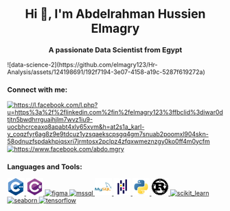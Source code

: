 <h1 align="center">Hi 👋, I'm Abdelrahman Hussien Elmagry</h1>
<h3 align="center">A passionate Data Scientist from Egypt</h3>
![data-science-2](https://github.com/elmagry123/Hr-Analysis/assets/124198691/192f7194-3e07-4158-a19c-5287f619272a)



<h3 align="left">Connect with me:</h3>
<p align="left">
<a href="https://linkedin.com/in/https://l.facebook.com/l.php?u=https%3a%2f%2flinkedin.com%2fin%2felmagry123%3ffbclid%3diwar0dtjtn5bwdhrrguaihjlm7wvz1iu9-uocbhcrceaxq8apabt4xly65xvm&h=at2s1a_karl-y_coqzfyr6ag8z9e9tdcuz1yzsqaekscpsgq4gm7snuab2poomxl904skn-58odnuzfspdakhpiqsxri7jrmtosx2pclpz4zfqxwmeznzgy0ko0ff4m0ycfm" target="blank"><img align="center" src="https://raw.githubusercontent.com/rahuldkjain/github-profile-readme-generator/master/src/images/icons/Social/linked-in-alt.svg" alt="https://l.facebook.com/l.php?u=https%3a%2f%2flinkedin.com%2fin%2felmagry123%3ffbclid%3diwar0dtjtn5bwdhrrguaihjlm7wvz1iu9-uocbhcrceaxq8apabt4xly65xvm&h=at2s1a_karl-y_coqzfyr6ag8z9e9tdcuz1yzsqaekscpsgq4gm7snuab2poomxl904skn-58odnuzfspdakhpiqsxri7jrmtosx2pclpz4zfqxwmeznzgy0ko0ff4m0ycfm" height="30" width="40" /></a>
<a href="https://fb.com/https://www.facebook.com/abdo.mgry" target="blank"><img align="center" src="https://raw.githubusercontent.com/rahuldkjain/github-profile-readme-generator/master/src/images/icons/Social/facebook.svg" alt="https://www.facebook.com/abdo.mgry" height="30" width="40" /></a>
</p>

<h3 align="left">Languages and Tools:</h3>
<p align="left"> <a href="https://www.w3schools.com/cpp/" target="_blank" rel="noreferrer"> <img src="https://raw.githubusercontent.com/devicons/devicon/master/icons/cplusplus/cplusplus-original.svg" alt="cplusplus" width="40" height="40"/> </a> <a href="https://www.w3schools.com/cs/" target="_blank" rel="noreferrer"> <img src="https://raw.githubusercontent.com/devicons/devicon/master/icons/csharp/csharp-original.svg" alt="csharp" width="40" height="40"/> </a> <a href="https://www.figma.com/" target="_blank" rel="noreferrer"> <img src="https://www.vectorlogo.zone/logos/figma/figma-icon.svg" alt="figma" width="40" height="40"/> </a> <a href="https://www.microsoft.com/en-us/sql-server" target="_blank" rel="noreferrer"> <img src="https://www.svgrepo.com/show/303229/microsoft-sql-server-logo.svg" alt="mssql" width="40" height="40"/> </a> <a href="https://www.mysql.com/" target="_blank" rel="noreferrer"> <img src="https://raw.githubusercontent.com/devicons/devicon/master/icons/mysql/mysql-original-wordmark.svg" alt="mysql" width="40" height="40"/> </a> <a href="https://pandas.pydata.org/" target="_blank" rel="noreferrer"> <img src="https://raw.githubusercontent.com/devicons/devicon/2ae2a900d2f041da66e950e4d48052658d850630/icons/pandas/pandas-original.svg" alt="pandas" width="40" height="40"/> </a> <a href="https://www.python.org" target="_blank" rel="noreferrer"> <img src="https://raw.githubusercontent.com/devicons/devicon/master/icons/python/python-original.svg" alt="python" width="40" height="40"/> </a> <a href="https://www.rust-lang.org" target="_blank" rel="noreferrer"> <img src="https://raw.githubusercontent.com/devicons/devicon/master/icons/rust/rust-plain.svg" alt="rust" width="40" height="40"/> </a> <a href="https://scikit-learn.org/" target="_blank" rel="noreferrer"> <img src="https://upload.wikimedia.org/wikipedia/commons/0/05/Scikit_learn_logo_small.svg" alt="scikit_learn" width="40" height="40"/> </a> <a href="https://seaborn.pydata.org/" target="_blank" rel="noreferrer"> <img src="https://seaborn.pydata.org/_images/logo-mark-lightbg.svg" alt="seaborn" width="40" height="40"/> </a> <a href="https://www.tensorflow.org" target="_blank" rel="noreferrer"> <img src="https://www.vectorlogo.zone/logos/tensorflow/tensorflow-icon.svg" alt="tensorflow" width="40" height="40"/> </a> </p>
